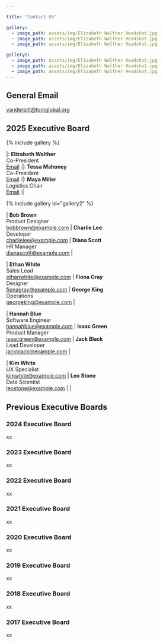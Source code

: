 ```yaml
---

title: "Contact Us"

gallery:
  - image_path: assets/img/Elizabeth Walther Headshot.jpg
  - image_path: assets/img/Elizabeth Walther Headshot.jpg
  - image_path: assets/img/Elizabeth Walther Headshot.jpg

gallery2:
  - image_path: assets/img/Elizabeth Walther Headshot.jpg
  - image_path: assets/img/Elizabeth Walther Headshot.jpg
  - image_path: assets/img/Elizabeth Walther Headshot.jpg
---
```


## General Email
vanderbilt@tomglobal.org
## 2025 Executive Board

{% include gallery %}

|: **Elizabeth Walther**<br>Co-President<br>[Email](mailto:elizabeth.g.walther@vanderbilt.edu) :|: **Tessa Mahoney**<br>Co-President<br>[Email](mailto:tessa.j.mahoney@vanderbilt.edu) :|: **Maya Miller**<br>Logistics Chair<br>[Email](mailto:maya.g.miller@vanderiblt.edu) :|


{% include gallery id="gallery2" %}


| **Bob Brown**<br>Product Designer<br>[bobbrown@example.com](mailto:bobbrown@example.com) | **Charlie Lee**<br>Developer<br>[charlielee@example.com](mailto:charlielee@example.com) | **Diana Scott**<br>HR Manager<br>[dianascott@example.com](mailto:dianascott@example.com) |




| **Ethan White**<br>Sales Lead<br>[ethanwhite@example.com](mailto:ethanwhite@example.com) | **Fiona Gray**<br>Designer<br>[fionagray@example.com](mailto:fionagray@example.com) | **George King**<br>Operations<br>[georgeking@example.com](mailto:georgeking@example.com) |




| **Hannah Blue**<br>Software Engineer<br>[hannahblue@example.com](mailto:hannahblue@example.com) | **Isaac Green**<br>Product Manager<br>[isaacgreen@example.com](mailto:isaacgreen@example.com) | **Jack Black**<br>Lead Developer<br>[jackblack@example.com](mailto:jackblack@example.com) |




| **Kim White**<br>UX Specialist<br>[kimwhite@example.com](mailto:kimwhite@example.com) | **Leo Stone**<br>Data Scientist<br>[leostone@example.com](mailto:leostone@example.com) | |


## Previous Executive Boards

### 2024 Executive Board

xx

### 2023 Executive Board 

xx

### 2022 Executive Board

xx

### 2021 Executive Board

xx

### 2020 Executive Board

xx

### 2019 Executive Board

xx

### 2018 Executive Board

xx

### 2017 Executive Board

xx
